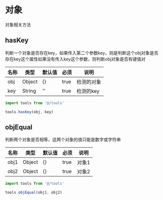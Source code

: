 # 对象
对象相关方法

## hasKey
判断一个对象是否存在key，如果传入第二个参数key，则是判断这个obj对象是否存在key这个属性如果没有传入key这个参数，则判断obj对象是否有键值对

名称|类型|默认值|必须|说明
---|---|---|---|---
obj|Object|{}|true|检测的对象
key|String|''|true|检测的key

```javascript
import tools from '@/tools'

tools.hasKey(obj, key)
```

## objEqual
判断两个对象是否相等，这两个对象的值只能是数字或字符串

名称|类型|默认值|必须|说明
---|---|---|---|---
obj1|Object|{}|true|对象1
obj2|Object|{}|true|对象2

```javascript
import tools from '@/tools'

tools.objEqual(obj1, obj2)
```